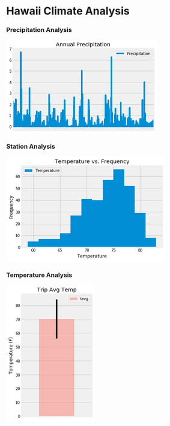 # Hawaii Climate Analysis



### Precipitation Analysis
![precipitation](Images/precipitation.png)


### Station Analysis
![station-histogram](Images/station-histogram.png)


### Temperature Analysis
![temperature](Images/temperature.png)

